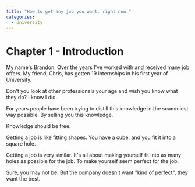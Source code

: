 ```yaml
---
title: "How to get any job you want, right now."
categories:
  - University
---
```


# Chapter 1 - Introduction

My name's Brandon. Over the years I've worked with and received many job offers. My friend, Chris, has gotten 19 internships in his first year of University. 

Don't you look at other professionals your age and wish you know what they do? I know I did.

For years people have been trying to distill this knowledge in the scammiest way possible. By selling you this knowledge.

Knowledge should be free.

Getting a job is like fitting shapes. You have a cube, and you fit it into a square hole.

Getting a job is very similar. It's all about making yourself fit into as many holes as possible for the job. To make yourself seem perfect for the job.

Sure, you may not be. But the company doesn't want "kind of perfect", they want the best.

